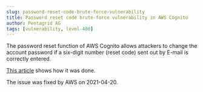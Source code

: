 ```yaml
---
slug: password-reset-code-brute-force-vulnerability
title: Password reset code brute-force vulnerability in AWS Cognito
author: Pentagrid AG
tags: [vulnerability, level-400]
---
```


The password reset function of AWS Cognito allows attackers to change the account password if a six-digit number (reset code) sent out by E-mail is correctly entered. 

[This article](https://www.pentagrid.ch/en/blog/password-reset-code-brute-force-vulnerability-in-AWS-Cognito/) shows how it was done. 

The issue was fixed by AWS on 2021-04-20.